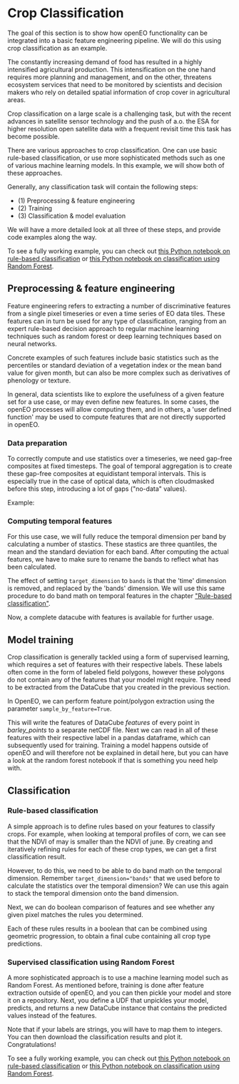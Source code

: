 # Crop Classification

The goal of this section is to show how openEO functionality can be integrated into a basic feature engineering pipeline. We will do this using crop classification as an example.

The constantly increasing demand of food has resulted in a highly intensified agricultural production. This intensification on the one hand requires more planning and management, and on the other, threatens ecosystem services that need to be monitored by scientists and decision makers who rely on detailed spatial information of crop cover in agricultural areas. 

Crop classification on a large scale is a challenging task, but with the recent advances in satellite sensor technology and the push of a.o. the ESA for higher resolution open satellite data with a frequent revisit time this task has become possible.

There are various approaches to crop classification. One can use basic rule-based classification, or use more sophisticated methods such as one of various machine learning models. In this example, we will show both of these approaches.

Generally, any classification task will contain the following steps:
* (1) Preprocessing & feature engineering
* (2) Training
* (3) Classification & model evaluation

We will have a more detailed look at all three of these steps, and provide code examples along the way.

To see a fully working example, you can check out [this Python notebook on rule-based classification](https://github.com/openEOPlatform/SRR2_notebooks/blob/main/UC3%20-%20Crop%20type%20feature%20engineering%20(rule-based).ipynb) or [this Python notebook on classification using Random Forest](https://github.com/openEOPlatform/SRR2_notebooks/blob/main/UC3%20-%20Crop%20type%20feature%20engineering%20using%20random%20forest.ipynb).


## Preprocessing & feature engineering
Feature engineering refers to extracting a number of discriminative features from a single pixel timeseries or even a time series of EO data tiles. These features can in turn be used for any type of classification, ranging from an expert rule-based decision approach to regular machine learning techniques such as random forest or deep learning techniques based on neural networks.

Concrete examples of such features include basic statistics such as the percentiles or standard deviation of a vegetation index or the mean band value for given month, but can also be more complex such as derivatives of phenology or texture.

In general, data scientists like to explore the usefulness of a given feature set for a use case, or may even define new features. In some cases, the openEO processes will allow computing them, and in others, a 'user defined function' may be used to compute features that are not directly supported in openEO.

### Data preparation

To correctly compute and use statistics over a timeseries, we need gap-free composites at fixed timesteps. The goal of temporal aggregation is to create these gap-free composites at equidistant temporal intervals. This is especially true in the case of optical data, which is often cloudmasked before this step, introducing a lot of gaps ("no-data" values).

Example:

<CodeSwitcher>
<template v-slot:py>

```python
# Create monthly composite
composite = sentinel2_cube.aggregate_temporal_period(
    period = "month",
    reducer = "mean"
)
# Fill gaps with linear interpolation
interpolated = composite.apply_dimension(
    dimension = "t",
    process = "array_interpolate_linear"
)
```

</template>

<template v-slot:js>

```js
// Create monthly composite
var mean = function(data) {
    return this.mean(data)
};
var composite = builder.aggregate_temporal_period(sentinel2_cube, "month", mean));
// Fill gaps with linear interpolation
var interpolated = builder.apply_dimension(composite, "array_interpolate_linear", "t");
```

</template>
</CodeSwitcher>

### Computing temporal features

For this use case, we will fully reduce the temporal dimension per band by calculating a number of stastics. These stastics are three quantiles, the mean and the standard deviation for each band. After computing the actual features, we have to make sure to rename the bands to reflect what has been calculated.

The effect of setting `target_dimension` to `bands` is that the 'time' dimension is removed, and replaced by the 'bands' dimension. We will use this same procedure to do band math on temporal features in the chapter ["Rule-based classification"](#rule-based-classification).

<CodeSwitcher>
<template v-slot:py>

 ```python
from openeo.processes import ProcessBuilder, array_concat

def compute_features(input_timeseries: ProcessBuilder):
    return array_concat(
        input_timeseries.quantiles(probabilities=[0.1, 0.5, 0.9]),
        [input_timeseries.mean(), input_timeseries.sd()],
    )

features = interpolated.apply_dimension(
    dimension='t',
    process=compute_features,
    target_dimension='bands',
)

new_band_names = [
    band + "_" + stat
    for band in interpolated.metadata.band_names
    for stat in ["p10", "p50", "p90", "mean", "sd"]
]
features = features.rename_labels('bands', new_band_names)
 ```

</template>

<template v-slot:js>

```js
// Create monthly composite
var computeFeatures = function(data) {
    return this.array_concat([
        this.quantiles(data, [0.1, 0.5, 0.9]),
        [this.mean(data),  this.sd(data)]
    ]);
};
var features = builder.apply_dimension(interpolated, computeFeatures, 't', 'bands');

var collectionBands = ['B1', 'B2', ...]; // Fill this with the bands you've available in the data cube
var stats = ["p10", "p50", "p90", "mean", "sd"];
var newBandNames = [];
for(let band of collectionBands) {
    for(let stat of stats) {
        newBandNames.push(band + "_" + stat);
    }
}
features = features.rename_labels(features, 'bands', newBandNames);
```

</template>
</CodeSwitcher>

Now, a complete datacube with features is available for further usage.

## Model training
Crop classification is generally tackled using a form of supervised learning, which requires a set of features with their respective labels. These labels often come in the form of labeled field polygons, however these polygons do not contain any of the features that your model might require. They need to be extracted from the DataCube that you created in the previous section.

In OpenEO, we can perform feature point/polygon extraction using the parameter `sample_by_feature=True`.

<CodeSwitcher>
<template v-slot:py>

 ```python
 job = features.filter_spatial(barley_points).execute_batch(
         title="Point feature extraction",
         description="Feature extraction for p10,p50,p90,sd and tsteps",
         out_format="netCDF",
         sample_by_feature=True,
         job_options=job_options)
 results = job.get_results()
 results.download_files("./data/barley_features")
 ```

</template>
<template v-slot:js>

*No JavaScript code available yet.*

</template>
</CodeSwitcher>

This will write the features of DataCube *features* of every point in *barley_points* to a separate netCDF file. Next we can read in all of these features with their respective label in a pandas dataframe, which can subsequently used for training. Training a model happens outside of openEO and will therefore not be explained in detail here,
but you can have a look at the random forest notebook if that is something you need help with.

## Classification
### Rule-based classification
A simple approach is to define rules based on your features to classify crops. For example, when looking at temporal profiles of corn, we can see that the NDVI of may is smaller than the NDVI of june. By creating and iteratively refining rules for each of these crop types, we can get a first classification result.

However, to do this, we need to be able to do band math on the temporal dimension. Remember `target_dimension="bands"` that we used before to calculate the statistics over the temporal dimension? We can use this again to stack the temporal dimension onto the band dimension.

<CodeSwitcher>
<template v-slot:py>

 ```python
all_bands = features.apply_dimension(dimension='t', target_dimension='bands', process=lambda x: x*1)
bandnames = [band + "_" + stat for band in all_bands.metadata.band_names for stat in ["jan","feb","mar","apr","may","jun","jul","aug","sep","oct","nov","dec"]]
all_bands = all_bands.rename_labels('bands', target=bandnames) 
 ```

</template>
<template v-slot:js>

*No JavaScript code available yet.*

</template>
</CodeSwitcher>

Next, we can do boolean comparison of features and see whether any given pixel matches the rules you determined.

<CodeSwitcher>
<template v-slot:py>

 ```python
ndvi_may = all_bands.band("NDVI_may")
ndvi_jun = all_bands.band("NDVI_jun")
ndvi_jul = all_bands.band("NDVI_jul")
ndvi_aug = all_bands.band("NDVI_aug")

corn = (ndvi_may < ndvi_jun)
barley = (ndvi_apr < ndvi_may) + (ndvi_jun > ndvi_jul) == 2
...
 ```

</template>
<template v-slot:js>

*No JavaScript code available yet.*

</template>
</CodeSwitcher>

Each of these rules results in a boolean that can be combined using geometric progression, to obtain a final cube containing all crop type predictions.

### Supervised classification using Random Forest 
A more sophisticated approach is to use a machine learning model such as Random Forest. As mentioned before, training is done after feature extraction outside of openEO, and you can then pickle your model and store it on a repository.
Next, you define a UDF that unpickles your model, predicts, and returns a new DataCube instance that contains the predicted values instead of the features.

<CodeSwitcher>
<template v-slot:py>

 ```python
udf_rf = """
from openeo_udf.api.datacube import DataCube
import pickle
import urllib.request
import xarray
from openeo.udf.xarraydatacube import XarrayDataCube

def apply_datacube(cube: XarrayDataCube, context: dict) -> XarrayDataCube:
    array = cube.get_array()
    stacked_array = array.stack(pixel=("x","y"))
    stacked_array = stacked_array.transpose()
    clf = pickle.load(urllib.request.urlopen("https://artifactory.vgt.vito.be:443/auxdata-public/openeo/rf_model.pkl"))
    pred_array = clf.predict(stacked_array)
    return DataCube(xarray.DataArray(pred_array.reshape(1,*array.shape[1:]), dims=["bands","y","x"]))
"""

clf_results = features.apply_dimension(code=udf_rf, runtime="Python", dimension="bands").rename_labels("bands",["pixel"])
 ```

</template>
<template v-slot:js>

*No JavaScript code available yet.*

</template>
</CodeSwitcher>

Note that if your labels are strings, you will have to map them to integers.
You can then download the classification results and plot it. Congratulations!

To see a fully working example, you can check out [this Python notebook on rule-based classification](https://github.com/openEOPlatform/SRR2_notebooks/blob/main/UC3%20-%20Crop%20type%20feature%20engineering%20(rule-based).ipynb) or [this Python notebook on classification using Random Forest](https://github.com/openEOPlatform/SRR2_notebooks/blob/main/UC3%20-%20Crop%20type%20feature%20engineering%20using%20random%20forest.ipynb).
